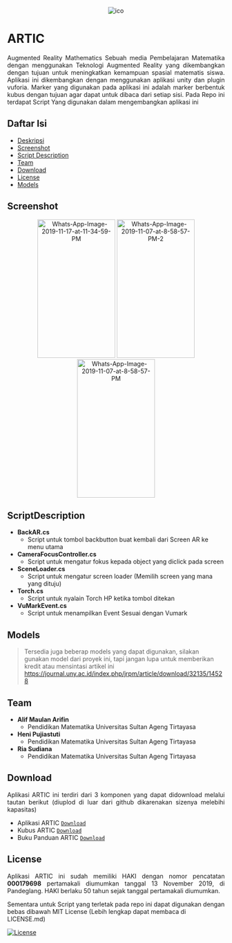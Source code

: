 <p align="center"><img src="https://i.ibb.co/HHfdbXB/ico.png" alt="ico" border="0"><p>
  
# ARTIC
<p align="justify">
Augmented Reality Mathematics
Sebuah media Pembelajaran Matematika dengan menggunakan Teknologi Augmented Reality yang dikembangkan dengan tujuan untuk meningkatkan kemampuan spasial matematis siswa. Aplikasi ini dikembangkan dengan menggunakan aplikasi unity dan plugin vuforia.
Marker yang digunakan pada aplikasi ini adalah marker berbentuk kubus dengan tujuan agar dapat untuk dibaca dari setiap sisi.
Pada Repo ini terdapat Script Yang digunakan dalam mengembangkan aplikasi ini
</p>

## Daftar Isi
- [Deskripsi](#artic)
- [Screenshot](#screenshot)
- [Script Description](#scriptdescription)
- [Team](#team)
- [Download](#download)
- [License](#license)
- [Models](#models)

## Screenshot
<p align="center">
  <a href="https://ibb.co/X5nG86S"><img src="https://i.ibb.co/vdNMYfZ/Whats-App-Image-2019-11-17-at-11-34-59-PM.jpg" alt="Whats-App-Image-2019-11-17-at-11-34-59-PM" border="0" width="180px" height="320px"></a>
<a href="https://ibb.co/09XjgQ2"><img src="https://i.ibb.co/M1hDY9S/Whats-App-Image-2019-11-07-at-8-58-57-PM-2.jpg" alt="Whats-App-Image-2019-11-07-at-8-58-57-PM-2" border="0" width="180px" height="320px"></a>
<a href="https://ibb.co/k5Cb1QF"><img src="https://i.ibb.co/TY3jLm5/Whats-App-Image-2019-11-07-at-8-58-57-PM.jpg" alt="Whats-App-Image-2019-11-07-at-8-58-57-PM" border="0" width="180px" height="320px"></a>
  </p>
  
## ScriptDescription
- **BackAR.cs**
    - Script untuk tombol backbutton buat kembali dari Screen AR ke menu utama
- **CameraFocusController.cs**
    - Script untuk mengatur fokus kepada object yang diclick pada screen
- **SceneLoader.cs**
    - Script untuk mengatur screen loader (Memilih screen yang mana yang dituju)
- **Torch.cs**
    - Script untuk nyalain Torch HP ketika tombol ditekan
- **VuMarkEvent.cs**
    - Script untuk menampilkan Event Sesuai dengan Vumark
    

## Models
> Tersedia juga beberap models yang dapat digunakan, silakan gunakan model dari proyek ini, tapi jangan lupa untuk memberikan kredit atau mensintasi artikel ini https://journal.uny.ac.id/index.php/jrpm/article/download/32135/14528

## Team
- **Alif Maulan Arifin**
    - Pendidikan Matematika Universitas Sultan Ageng Tirtayasa
- **Heni Pujiastuti**
    - Pendidikan Matematika Universitas Sultan Ageng Tirtayasa
- **Ria Sudiana**
    - Pendidikan Matematika Universitas Sultan Ageng Tirtayasa
    
 ## Download
<p align="Justify"> Aplikasi ARTIC ini terdiri dari 3 komponen yang dapat didownload melalui tautan berikut (diuplod di luar dari github dikarenakan sizenya melebihi kapasitas)</p>

- Aplikasi ARTIC <a href="bit.ly/AplikasiARTIC" target="_blank">`Download`</a>
- Kubus ARTIC <a href="bit.ly/KubusARTIC" target="_blank">`Download`</a>
- Buku Panduan ARTIC <a href="bit.ly/PanduanARTIC" target="_blank">`Download`</a>

## License
<p align="Justify"> Aplikasi ARTIC ini sudah memiliki HAKI dengan nomor pencatatan <b>000179698</b> pertamakali diumumkan tanggal 13 November 2019, di Pandeglang. HAKI berlaku 50 tahun sejak tanggal pertamakali diumumkan.</p>

Sementara untuk Script yang terletak pada repo ini dapat digunakan dengan bebas dibawah MIT License (Lebih lengkap dapat membaca di LICENSE.md)


[![License](http://img.shields.io/:license-mit-blue.svg?style=flat-square)](http://badges.mit-license.org)
